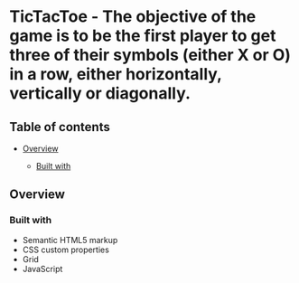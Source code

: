 # TicTacToe - The objective of the game is to be the first player to get three of their symbols (either X or O) in a row, either horizontally, vertically or diagonally.

## Table of contents

- [Overview](#overview)

  - [Built with](#built-with)

## Overview

### Built with

- Semantic HTML5 markup
- CSS custom properties
- Grid
- JavaScript

